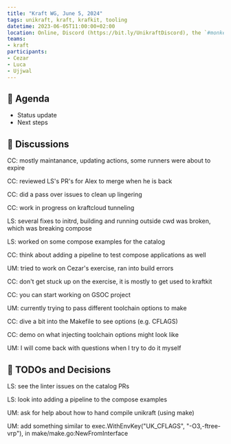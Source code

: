 ```yaml
---
title: "Kraft WG, June 5, 2024"
tags: unikraft, kraft, krafkit, tooling
datetime: 2023-06-05T11:00:00+02:00
location: Online, Discord (https://bit.ly/UnikraftDiscord), the `#monkey-business` voice channel
teams:
- kraft
participants:
- Cezar
- Luca
- Ujjwal
---
```


## :dart: Agenda

- Status update
- Next steps

## :closed_book: Discussions

CC: mostly maintanance, updating actions, some runners were about to expire

CC: reviewed LS's PR's for Alex to merge when he is back

CC: did a pass over issues to clean up lingering

CC: work in progress on kraftcloud tunneling

LS: several fixes to initrd, building and running outside cwd was broken, which was breaking compose

LS: worked on some compose examples for the catalog

CC: think about adding a pipeline to test compose applications as well

UM: tried to work on Cezar's exercise, ran into build errors

CC: don't get stuck up on the exercise, it is mostly to get used to kraftkit

CC: you can start working on GSOC project

UM: currently trying to pass different toolchain options to make

CC: dive a bit into the Makefile to see options (e.g. CFLAGS)

CC: demo on what injecting toolchain options might look like

UM: I will come back with questions when I try to do it myself

## :wrench: TODOs and Decisions

LS: see the linter issues on the catalog PRs

LS: look into adding a pipeline to the compose examples

UM: ask for help about how to hand compile unikraft (using make)

UM: add something similar to exec.WithEnvKey("UK_CFLAGS", "-O3,-ftree-vrp"), in make/make.go:NewFromInterface
